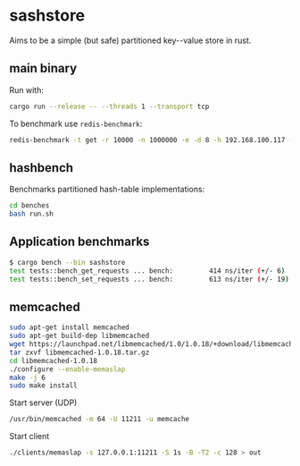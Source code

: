 # sashstore

Aims to be a simple (but safe) partitioned key--value store in rust.

## main binary

Run with:

```bash
cargo run --release -- --threads 1 --transport tcp
```

To benchmark use `redis-benchmark`:

```bash
redis-benchmark -t get -r 10000 -n 1000000 -e -d 8 -h 192.168.100.117 -p 6666
```

## hashbench

Benchmarks partitioned hash-table implementations:

```bash
cd benches
bash run.sh
```

## Application benchmarks

```bash
$ cargo bench --bin sashstore
test tests::bench_get_requests ... bench:         414 ns/iter (+/- 6)
test tests::bench_set_requests ... bench:         613 ns/iter (+/- 19)
```

## memcached

```bash
sudo apt-get install memcached
sudo apt-get build-dep libmemcached
wget https://launchpad.net/libmemcached/1.0/1.0.18/+download/libmemcached-1.0.18.tar.gz
tar zxvf libmemcached-1.0.18.tar.gz
cd libmemcached-1.0.18
./configure --enable-memaslap
make -j 6
sudo make install
```

Start server (UDP)

```bash
/usr/bin/memcached -m 64 -U 11211 -u memcache
```

Start client

```bash
./clients/memaslap -s 127.0.0.1:11211 -S 1s -B -T2 -c 128 > out
```
